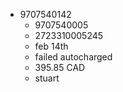 - 9707540142
	- 9707540005
	- 2723310005245
	- feb 14th
	- failed autocharged
	- 395.85 CAD
	- stuart
